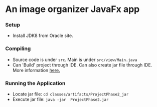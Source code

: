 # An image organizer JavaFx app


### Setup
- Install JDK8 from Oracle site.


### Compiling
- Source code is under `src`. Main is under `src/view/Main.java`
- Can 'Build' project through IDE. Can also create jar file through IDE. More information <a href="https://www.jetbrains.com/help/idea/compiling-applications.html#package_into_jar" target="_blank" rel="noopener noreferrer">here.</a>

### Running the Application
- Locate jar file: `cd classes/artifacts/ProjectPhase2_jar`
- Execute jar file: `java -jar  ProjectPhase2.jar`
